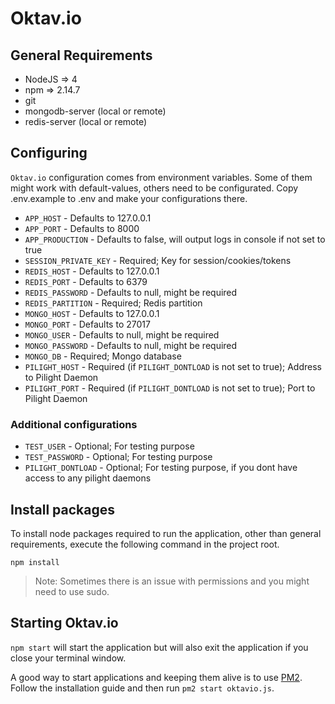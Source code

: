 # Oktav.io

## General Requirements

* NodeJS => 4
* npm => 2.14.7
* git
* mongodb-server (local or remote)
* redis-server (local or remote)

## Configuring

`Oktav.io` configuration comes from environment variables. Some of them might work with default-values, others need to be configurated. Copy .env.example to .env and make your configurations there.

* `APP_HOST` - Defaults to 127.0.0.1
* `APP_PORT` - Defaults to 8000
* `APP_PRODUCTION` - Defaults to false, will output logs in console if not set to true
* `SESSION_PRIVATE_KEY` - Required; Key for session/cookies/tokens
* `REDIS_HOST` - Defaults to 127.0.0.1
* `REDIS_PORT` - Defaults to 6379
* `REDIS_PASSWORD` - Defaults to null, might be required
* `REDIS_PARTITION` - Required; Redis partition
* `MONGO_HOST` - Defaults to 127.0.0.1
* `MONGO_PORT` - Defaults to 27017
* `MONGO_USER` - Defaults to null, might be required
* `MONGO_PASSWORD` - Defaults to null, might be required
* `MONGO_DB` - Required; Mongo database
* `PILIGHT_HOST` - Required (if `PILIGHT_DONTLOAD` is not set to true); Address to Pilight Daemon
* `PILIGHT_PORT` - Required (if `PILIGHT_DONTLOAD` is not set to true); Port to Pilight Daemon

### Additional configurations

* `TEST_USER` - Optional; For testing purpose
* `TEST_PASSWORD` - Optional; For testing purpose
* `PILIGHT_DONTLOAD` - Optional; For testing purpose, if you dont have access to any pilight daemons

## Install packages

To install node packages required to run the application, other than general requirements, execute the following command in the project root.

``npm install``

> Note: Sometimes there is an issue with permissions and you might need to use sudo.

## Starting Oktav.io

``npm start`` will start the application but will also exit the application if you close your terminal window.

A good way to start applications and keeping them alive is to use [PM2](https://github.com/Unitech/pm2). Follow the installation guide and then run ``pm2 start oktavio.js``.
